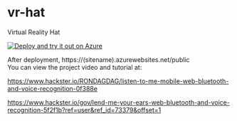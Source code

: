 # vr-hat
Virtual Reality Hat


[![Deploy and try it out on Azure](http://azuredeploy.net/deploybutton.png)](https://azuredeploy.net/)

After deployment, https://(sitename).azurewebsites.net/public
</br>
You can view the project video and tutorial at:

https://www.hackster.io/RONDAGDAG/listen-to-me-mobile-web-bluetooth-and-voice-recognition-0f388e

https://www.hackster.io/gov/lend-me-your-ears-web-bluetooth-and-voice-recognition-5f2f1b?ref=user&ref_id=73379&offset=1
